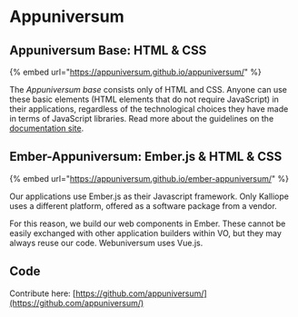 # Appuniversum

## Appuniversum Base: HTML & CSS

{% embed url="https://appuniversum.github.io/appuniversum/" %}

The _Appuniversum base_ consists only of HTML and CSS. Anyone can use these basic elements (HTML elements that do not require JavaScript) in their applications, regardless of the technological choices they have made in terms of JavaScript libraries. Read more about the guidelines on the [documentation site](https://appuniversum.github.io/appuniversum/).

## Ember-Appuniversum: Ember.js & HTML & CSS

{% embed url="https://appuniversum.github.io/ember-appuniversum/" %}

Our applications use Ember.js as their Javascript framework. Only Kalliope uses a different platform, offered as a software package from a vendor.

For this reason, we build our web components in Ember. These cannot be easily exchanged with other application builders within VO, but they may always reuse our code. Webuniversum uses Vue.js.

## Code

Contribute here: [https://github.com/appuniversum/](https://github.com/appuniversum/)
